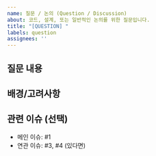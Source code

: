 ```yaml
---
name: 질문 / 논의 (Question / Discussion)
about: 코드, 설계, 또는 일반적인 논의를 위한 질문입니다.
title: "[QUESTION] "
labels: question
assignees: ''
---
```


## 질문 내용

<!-- 구체적으로 어떤 질문을 하고 싶으신가요? -->

## 배경/고려사항

<!-- 질문을 하게 된 배경이나 이미 고려해본 사항이 있다면 작성해주세요. -->

## 관련 이슈 (선택)

- 메인 이슈: #1
- 연관 이슈: #3, #4 (있다면)